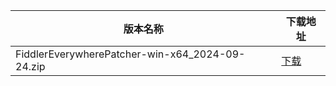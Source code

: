 <table>
<thead><tr><th>版本名称</th><th>下载地址</th></tr></thead>
<tbody>
<tr><td>FiddlerEverywherePatcher-win-x64_2024-09-24.zip</td><td><a href="https://mbd.pub/o/bread/YZWXmJhqZA==">下载</a></td></tr>
</tbody>
</table>